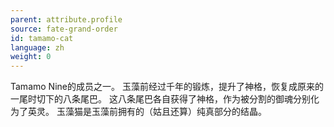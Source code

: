 ```yaml
---
parent: attribute.profile
source: fate-grand-order
id: tamamo-cat
language: zh
weight: 0
---
```


Tamamo Nine的成员之一。
玉藻前经过千年的锻炼，提升了神格，恢复成原来的一尾时切下的八条尾巴。
这八条尾巴各自获得了神格，作为被分割的御魂分别化为了英灵。
玉藻猫是玉藻前拥有的（姑且还算）纯真部分的结晶。
